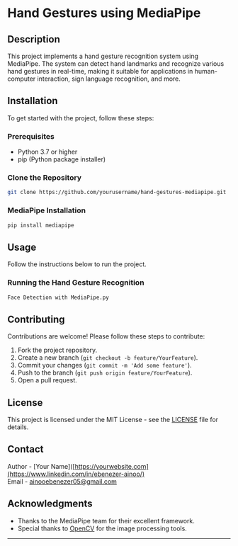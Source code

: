 # Hand Gestures using MediaPipe

## Description
This project implements a hand gesture recognition system using MediaPipe. The system can detect hand landmarks and recognize various hand gestures in real-time, making it suitable for applications in human-computer interaction, sign language recognition, and more.

## Installation
To get started with the project, follow these steps:

### Prerequisites
- Python 3.7 or higher
- pip (Python package installer)

### Clone the Repository
```bash
git clone https://github.com/yourusername/hand-gestures-mediapipe.git
```
### MediaPipe Installation
```bash
pip install mediapipe
```

## Usage
Follow the instructions below to run the project.

### Running the Hand Gesture Recognition
```bash
Face Detection with MediaPipe.py
```
## Contributing
Contributions are welcome! Please follow these steps to contribute:

1. Fork the project repository.
2. Create a new branch (`git checkout -b feature/YourFeature`).
3. Commit your changes (`git commit -m 'Add some feature'`).
4. Push to the branch (`git push origin feature/YourFeature`).
5. Open a pull request.

## License
This project is licensed under the MIT License - see the [LICENSE](LICENSE) file for details.

## Contact
Author - [Your Name]([https://yourwebsite.com](https://www.linkedin.com/in/ebenezer-ainoo/)  
Email - [ainooebenezer05@gmail.com](mailto:your.email@example.com)

## Acknowledgments
- Thanks to the MediaPipe team for their excellent framework.
- Special thanks to [OpenCV](https://opencv.org/) for the image processing tools.

---
